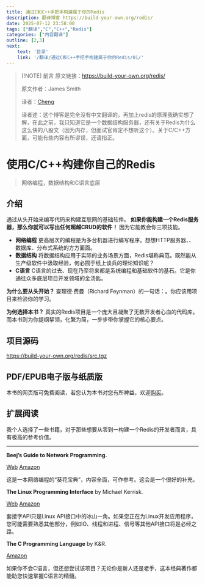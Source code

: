 ```yaml
---
title: 通过C和C++手把手构建属于你的Redis
description: 翻译博客 https://build-your-own.org/redis/
date: 2025-07-12 23:58:00
tags: ["翻译","C","C++","Redis"]
categories: ["内容翻译"]
outline: [2,3]
next:
    text: '目录'
    link: '/翻译/通过C和C++手把手构建属于你的Redis/01/'
---
```

<script setup="ts">
//使用**内容**加粗的时候记得换行，不知道为什么，如果不换行，它就检查不出来。
import HoverNote from '@/theme/components/HoverNote.vue'
const text_rpc = "远程过程调用"
const text_motto_0 = "What i cannot create, I do not understand"
</script>
> [!NOTE] 前言
> 原文链接：<https://build-your-own.org/redis/>
>
> 原文作者：James Smith
>
> 译者：[Cheng](https://github.com/ChengCY-2254)
>
> 译者述：这个博客是完全没有中文翻译的，再加上redis的原理我确实想了解，在此之前，我只知道它是一个数据结构服务器，还有关于Redis为什么这么快的八股文（因为内存，但面试官肯定不想听这个）。关于C/C++方面，可能有些内容有所谬误，还请指正。

# 使用C/C++构建你自己的Redis

> 网络编程，数据结构和C语言底层

## 介绍

通过从头开始来编写代码来构建互联网的基础软件。
**如果你能构建一个Redis服务器，那么你就可以写出任何超越CRUD的软件！**
因为它能教会你三项技能。

- **网络编程** 更高层次的编程是为多台机器进行编写程序。想想HTTP服务器、<HoverNote triggerText="RPC" :note="text_rpc" />、数据库、分布式系统的方方面面。
- **数据结构** 将数据结构应用于实际的业务场景方面，Redis堪称典范。既然能从生产级软件中汲取经验，何必囿于纸上谈兵的理论知识呢？
- **C语言** C语言的过去、现在乃至将来都是系统编程和基础软件的基石。它是你通往众多底层项目开发领域的金汤匙。

**为什么要从头开始？**
查理德·费曼（Richard Feynman）的一句话：<HoverNote triggerText="实践出真知" :note="text_motto_0" />。你应该用项目来检验你的学习。

**为何选择本书？**
真实的Redis项目是一个庞大且凝聚了无数开发者心血的代码库。而本书则为你提纲挈领，化繁为简，一步步带你掌握它的核心要点。

## 项目源码

<https://build-your-own.org/redis/src.tgz>

## PDF/EPUB电子版与纸质版

本书的网页版可免费阅读，若您认为本书对您有所裨益，欢迎[购买](https://build-your-own.org/redis/99_wip.html)。

## 扩展阅读

我个人选择了一些书籍，对于那些想要从零到一构建一个Redis的开发者而言，具有极高的参考价值。

---

**Beej’s Guide to Network Programming.**

[Web](https://beej.us/guide/bgnet/)    [Amazon](https://amzn.to/3QBlgMZ)

这是一本网络编程的“葵花宝典”，内容全面，可作参考。这会是一个很好的补充。

**The Linux Programming Interface** by Michael Kerrisk.

[Web](https://man7.org/tlpi/)    [Amazon](https://amzn.to/40fyaDE)

套接字API只是Linux API接口中的冰山一角。如果您正在为Linux开发应用程序，您可能需要熟悉其他部分，例如IO、线程和进程、信号等其他API接口将是必经之路。

**The C Programming Language** by K&R.

[Amazon](https://amzn.to/3Fzzcku)

如果你不会C语言，但还想尝试该项目？无论你是新人还是老手，这本经典著作都能助您快速掌握C语言的精髓。
